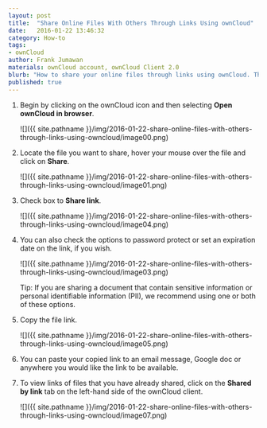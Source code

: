 ```yaml
---
layout: post
title:  "Share Online Files With Others Through Links Using ownCloud"
date:   2016-01-22 13:46:32
category: How-to
tags:
- ownCloud
author: Frank Jumawan
materials: ownCloud account, ownCloud Client 2.0
blurb: "How to share your online files through links using ownCloud. This feature is used when sharing your files on ownCloud to others outside of the COE."
published: true
---
```


1. Begin by clicking on the ownCloud icon and then selecting **Open ownCloud in browser**.

    ![]({{ site.pathname }}/img/2016-01-22-share-online-files-with-others-through-links-using-owncloud/image00.png)

2. Locate the file you want to share, hover your mouse over the file and click on **Share**.

    ![]({{ site.pathname }}/img/2016-01-22-share-online-files-with-others-through-links-using-owncloud/image01.png)

3. Check box to **Share link**.

    ![]({{ site.pathname }}/img/2016-01-22-share-online-files-with-others-through-links-using-owncloud/image04.png)

4. You can also check the options to password protect or set an expiration date on the link, if you wish.

    ![]({{ site.pathname }}/img/2016-01-22-share-online-files-with-others-through-links-using-owncloud/image03.png)

    Tip: If you are sharing a document that contain sensitive information or personal identifiable information (PII), we recommend using one or both of these options.

5. Copy the file link.

    ![]({{ site.pathname }}/img/2016-01-22-share-online-files-with-others-through-links-using-owncloud/image05.png)

6. You can paste your copied link to an email message, Google doc or anywhere you would like the link to be available.

7. To view links of files that you have already shared, click on the **Shared by link** tab on the left-hand side of the ownCloud client.

    ![]({{ site.pathname }}/img/2016-01-22-share-online-files-with-others-through-links-using-owncloud/image07.png)
